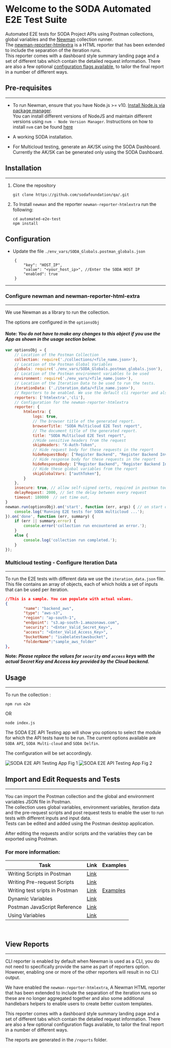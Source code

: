 # Welcome to the SODA Automated E2E Test Suite
Automated E2E tests for SODA Project APIs using Postman collections, global variables and the [Newman](https://www.npmjs.com/package/newman) collection runner.  
The [newman-reporter-htmlextra](https://www.npmjs.com/package/newman-reporter-htmlextra) is a HTML reporter that has been extended to include the separation of the iteration runs.  
This reporter comes with a dashboard style summary landing page and a set of different tabs which contain the detailed request information. There are also a few optional [configuration flags available](https://www.npmjs.com/package/newman-reporter-htmlextra#user-content-usage), to tailor the final report in a number of different ways.


## Pre-requisites
---  
- To run Newman, ensure that you have Node.js >= v10. [Install Node.js via package manager](https://nodejs.org/en/download/package-manager/).  
You can install different versions of NodeJS and maintain different versions using `nvm - Node Version Manager`. Instructions on how to install `nvm` can be found [here](https://github.com/nvm-sh/nvm)  

- A working SODA installation.
- For Multicloud testing, generate an AK/SK using the SODA Dashboard. Currently the AK/SK can be generated only using the SODA Dashboard. 

## Installation
--- 
1. Clone the repository  

    ```
    git clone https://github.com/sodafoundation/qa/.git
    ```

2. To Install `newman` and the reporter `newman-reporter-htmlextra`  run the following:

    ```
    cd automated-e2e-test
    npm install
    ```



## Configuration

- Update the file `./env_vars/SODA_Globals.postman_globals.json`
```
    {
        "key": "HOST_IP",
        "value": "<your_host_ip>", //Enter the SODA HOST IP
        "enabled": true
    }
```
---  
### **Configure newman and newman-reporter-html-extra**  
---  
We use Newman as a library to run the collection.

The options are configured in the `optionsObj`

#### **Note:** **_You do not have to make any changes to this object if you use the App as shown in the usage section below._**

```JavaScript
var optionsObj = {
    // Location of the Postman Collection
    collection: require('./collections/<file_name.json>'),
    // Location of the Postman Global Variables
    globals: require('./env_vars/SODA_Globals.postman_globals.json'), 
    // Location of the Postman environment variables to be used
    environment: require('./env_vars/<file_name.json>'), 
    // Location of the Iteration Data to be used to run the tests.
    iterationData: ('./iteration_data/<file_name.json>'), 
    // Reporters to be enabled. We use the default cli reporter and also the custom htmlextra reporter.
    reporters: ['htmlextra','cli'], 
    // Configuration for the newman-reporter-htmlextra
    reporter: { 
        htmlextra: {
            logs: true,
            // The browser title of the generated report.
            browserTitle: "SODA Multicloud E2E Test report",
            // The document title of the generated report.
            title: "SODA Multicloud E2E Test report",
            //Hide sensitive headers from the request
            skipHeaders: "X-Auth-Token",
            // Hide request body for these requests in the report            
            hideRequestBody: ["Register Backend", "Register Backend Invalid Credentials"],
            // Hide response body for these requests in the report
            hideResponseBody: ["Register Backend", "Register Backend Invalid Credentials"],
            // Hide these global variables from the report
            skipGlobalVars: ["authToken"],
        }
    },
    insecure: true, // allow self-signed certs, required in postman too,
    delayRequest: 2000, // Set the delay between every request
    timeout: 180000  // set time out,
}
newman.run(optionsObj).on('start', function (err, args) { // on start of run, log to console
    console.log('Running E2E tests for SODA multicloud ...');
}).on('done', function (err, summary) {
    if (err || summary.error) {
        console.error('collection run encountered an error.');
    }
    else {
        console.log('collection run completed.');
    }
});
```

### Multicloud testing - Configure Iteration Data
---  
To run the E2E tests with different data we use the `iteration_data.json` file.
This file contains an array of objects, each of which holds a set of inputs that can be used per iteration.

```JSON
//This is a sample. You can populate with actual values.
{
        "name": "backend_aws",
        "type": "aws-s3",
        "region": "ap-south-1",
        "endpoint": "s3.ap-south-1.amazonaws.com",
        "security": "<Enter_Valid_Secret_Key>",
        "access": "<Enter_Valid_Access_Key>",
        "bucketName": "isabelatestawsbucket",
        "folderName":"sample_aws_folder"
},
```
**Note:** ***Please replace the values for `security` and `access` keys with the actual Secret Key and Access key provided by the Cloud backend.***


## Usage
---  
To run the collection :

```
npm run e2e
```

OR

```
node index.js
```
The SODA E2E API Testing app will show you options to select the module for which the API tests have to be run.
The current options available are `SODA API`, `SODA Multi-cloud` and `SODA Delfin`.  

The configuration will be set accordingly.  

![SODA E2E API Testing App Fig 1](./assets/images/soda-e2e-app-001.png)
![SODA E2E API Testing App Fig 2](./assets/images/soda-e2e-app-002.png)

## Import and Edit Requests and Tests
---  
You can import the Postman collection and the global and environment variables JSON file in Postman.  
The collection uses global variables, environment variables, iteration data and the pre-request scripts and post request tests to enable the user to run tests with different inputs and input data.  
Tests can be edited and added using the Postman desktop application.

After editing the requests and/or scripts and the variables they can be exported using Postman.

### For more information:  
|Task|Link|Examples|
|----|----|--------|
|Writing Scripts in Postman|[Link](https://learning.postman.com/docs/writing-scripts/intro-to-scripts/)||
|Writing Pre-request Scripts|[Link](https://learning.postman.com/docs/writing-scripts/pre-request-scripts/)||
|Writing test sripts in Postman|[Link](https://learning.postman.com/docs/writing-scripts/test-scripts/)|[Examples](https://learning.postman.com/docs/writing-scripts/script-references/test-examples/)||
|Dynamic Variables | [Link](https://learning.postman.com/docs/writing-scripts/script-references/variables-list/)||
|Postman JavaScript Reference|[Link](https://learning.postman.com/docs/writing-scripts/script-references/postman-sandbox-api-reference/)||
|Using Variables|[Link](https://learning.postman.com/docs/sending-requests/variables/)||  


<br />

## View Reports
---  
CLI reporter is enabled by default when Newman is used as a CLI, you do not need to specifically provide the same as part of reporters option. However, enabling one or more of the other reporters will result in no CLI output.  

We have enabled the `newman-reporter-htmlextra`, A Newman HTML reporter that has been extended to include the separation of the iteration runs so these are no longer aggregated together and also some additional handlebars helpers to enable users to create better custom templates.

This reporter comes with a dashboard style summary landing page and a set of different tabs which contain the detailed request information. There are also a few optional configuration flags available, to tailor the final report in a number of different ways.

The reports are generated in the `/reports` folder.




